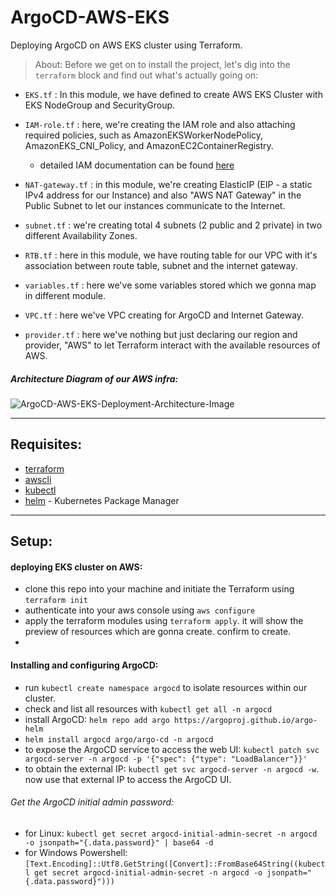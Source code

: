 # ArgoCD-AWS-EKS

Deploying ArgoCD on AWS EKS cluster using Terraform.


> About: Before we get on to install the project, let's dig into the `terraform` block and find out what's actually going on:

- `EKS.tf` : In this module, we have defined to create AWS EKS Cluster with EKS NodeGroup and SecurityGroup.
- `IAM-role.tf` : here, we're creating the IAM role and also attaching required policies, such as AmazonEKSWorkerNodePolicy, AmazonEKS_CNI_Policy, and AmazonEC2ContainerRegistry.
  - detailed IAM documentation can be found [here](https://docs.aws.amazon.com/eks/latest/userguide/service_IAM_role.html)
- `NAT-gateway.tf` : in this module, we're creating ElasticIP (EIP - a static IPv4 address for our Instance) and also "AWS NAT Gateway" in the Public Subnet to let our instances communicate to the Internet.

- `subnet.tf` : we're creating total 4 subnets (2 public and 2 private) in two different Availability Zones.
- `RTB.tf` :  here in this module, we have routing table for our VPC with it's association between route table, subnet and the internet gateway. 
- `variables.tf` : here we've some variables stored which we gonna map in different module.
- `VPC.tf` : here we've VPC creating for ArgoCD and Internet Gateway.
- `provider.tf` : here we've nothing but just declaring our region and provider, "AWS" to let Terraform interact with the available resources of AWS.

<h5> Architecture Diagram of our AWS infra: </h5>

![ArgoCD-AWS-EKS-Deployment-Architecture-Image](https://github.com/pkdeva/ArgoCD-AWS-EKS/assets/83779939/ed3b6104-17a7-46c4-b876-3979ff9071c5)

-----------------------------------------
<h2> Requisites: </h2>

- [terraform](https://developer.hashicorp.com/terraform/tutorials/aws-get-started/install-cli#install-terraform)
- [awscli](https://docs.aws.amazon.com/cli/latest/userguide/getting-started-install.html#getting-started-install-instructions)
- [kubectl](https://kubernetes.io/docs/tasks/tools/install-kubectl-linux/#before-you-begin)
- [helm](https://helm.sh/docs/intro/install/) - Kubernetes Package Manager


-----------------------------------------
<h2> Setup: </h2> 
<h4>deploying EKS cluster on AWS: </h4>

- clone this repo into your machine and initiate the Terraform using `terraform init`
- authenticate into your aws console using `aws configure`
- apply the terraform modules using `terraform apply`. it will show the preview of resources which are gonna create. confirm to create.
- 
<h4> Installing and configuring ArgoCD: </h4>

- run `kubectl create namespace argocd` to isolate resources within our cluster.
- check and list all resources with `kubectl get all -n argocd`
- install ArgoCD: `helm repo add argo https://argoproj.github.io/argo-helm` 
- `helm install argocd argo/argo-cd -n argocd`
- to expose the ArgoCD service to access the web UI: `kubectl patch svc argocd-server -n argocd -p '{"spec": {"type": "LoadBalancer"}}'`
- to obtain the external IP: `kubectl get svc argocd-server -n argocd -w`. now use that external IP to access the ArgoCD UI.

<h6> Get the ArgoCD initial admin password: </h6>

- for Linux: `kubectl get secret argocd-initial-admin-secret -n argocd -o jsonpath="{.data.password}" | base64 -d`
- for Windows Powershell: `[Text.Encoding]::Utf8.GetString([Convert]::FromBase64String((kubectl get secret argocd-initial-admin-secret -n argocd -o jsonpath="{.data.password}")))`
  


